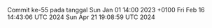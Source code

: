Commit ke-55 pada tanggal Sun Jan 01 14:00 2023 +0100
Fri Feb 16 14:43:06 UTC 2024
Sun Apr 21 19:08:59 UTC 2024
